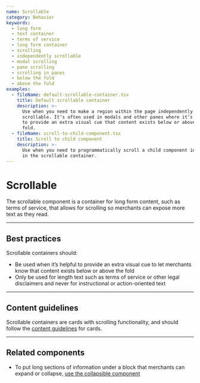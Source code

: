 ```yaml
---
name: Scrollable
category: Behavior
keywords:
  - long form
  - text container
  - terms of service
  - long form container
  - scrolling
  - independently scrollable
  - modal scrolling
  - pane scrolling
  - scrolling in panes
  - below the fold
  - above the fold
examples:
  - fileName: default-scrollable-container.tsx
    title: Default scrollable container
    description: >-
      Use when you need to make a region within the page independently
      scrollable. It’s often used in modals and other panes where it’s helpful
      to provide an extra visual cue that content exists below or above the
      fold.
  - fileName: scroll-to-child-component.tsx
    title: Scroll to child component
    description: >-
      Use when you need to programmatically scroll a child component into view
      in the scrollable container.
---
```


# Scrollable

The scrollable component is a container for long form content, such as terms of service, that allows for scrolling so merchants can expose more text as they read.

---

## Best practices

Scrollable containers should:

- Be used when it’s helpful to provide an extra visual cue to let merchants
  know that content exists below or above the fold
- Only be used for length text such as terms of service or other legal
  disclaimers and never for instructional or action-oriented text

---

## Content guidelines

Scrollable containers are cards with scrolling functionality, and should follow the [content guidelines](https://polaris.shopify.com/components/structure/card#section-content-guidelines) for cards.

---

## Related components

- To put long sections of information under a block that merchants can expand or collapse, [use the collapsible component](https://polaris.shopify.com/components/collapsible)
